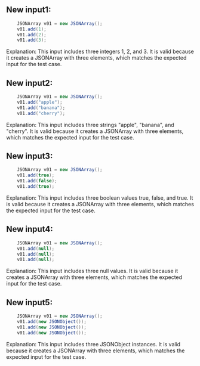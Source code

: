 ## New input1:
```java
    JSONArray v01 = new JSONArray();
    v01.add(1);
    v01.add(2);
    v01.add(3);
```
Explanation: This input includes three integers 1, 2, and 3. It is valid because it creates a JSONArray with three elements, which matches the expected input for the test case.

## New input2:
```java
    JSONArray v01 = new JSONArray();
    v01.add("apple");
    v01.add("banana");
    v01.add("cherry");
```
Explanation: This input includes three strings "apple", "banana", and "cherry". It is valid because it creates a JSONArray with three elements, which matches the expected input for the test case.

## New input3:
```java
    JSONArray v01 = new JSONArray();
    v01.add(true);
    v01.add(false);
    v01.add(true);
```
Explanation: This input includes three boolean values true, false, and true. It is valid because it creates a JSONArray with three elements, which matches the expected input for the test case.

## New input4:
```java
    JSONArray v01 = new JSONArray();
    v01.add(null);
    v01.add(null);
    v01.add(null);
```
Explanation: This input includes three null values. It is valid because it creates a JSONArray with three elements, which matches the expected input for the test case.

## New input5:
```java
    JSONArray v01 = new JSONArray();
    v01.add(new JSONObject());
    v01.add(new JSONObject());
    v01.add(new JSONObject());
```
Explanation: This input includes three JSONObject instances. It is valid because it creates a JSONArray with three elements, which matches the expected input for the test case.
